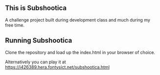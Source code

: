 ## This is Subshootica
A challenge project built during development class and much during my free time.


## Running Subshootica

Clone the repository and load up the index.html in your browser of choice.

Alternatively you can play it at 
https://i426389.hera.fontysict.net/subshootica.html

